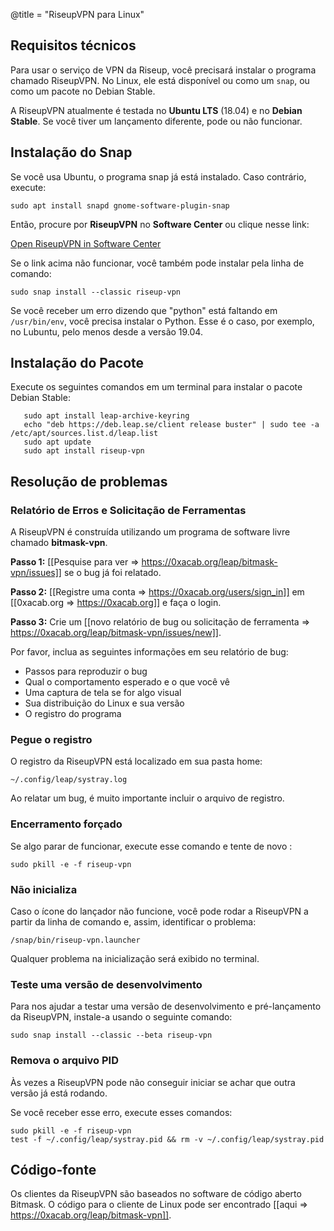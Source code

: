 @title = "RiseupVPN para Linux"

## Requisitos técnicos

Para usar o serviço de VPN da Riseup, você precisará instalar o programa chamado RiseupVPN. No Linux, ele está disponível ou como um `snap`, ou como um pacote no Debian Stable.

A RiseupVPN atualmente é testada no **Ubuntu LTS** (18.04) e no **Debian Stable**. Se você tiver um lançamento diferente, pode ou não funcionar.

## Instalação do Snap

Se você usa Ubuntu, o programa snap já está instalado. Caso contrário, execute:

```
sudo apt install snapd gnome-software-plugin-snap
```

Então, procure por **RiseupVPN** no **Software Center** ou clique nesse link:

<a class="btn btn-default btn-lg" href="snap://riseup-vpn">
  <i class="fa fa-reply-all"></i>
  Open RiseupVPN in Software Center
</a>

Se o link acima não funcionar, você também pode instalar pela linha de comando:

```
sudo snap install --classic riseup-vpn
```
Se você receber um erro dizendo que "python" está faltando em `/usr/bin/env`, você precisa instalar o Python. Esse é o caso, por exemplo, no Lubuntu, pelo menos desde a versão 19.04.

## Instalação do Pacote

Execute os seguintes comandos em um terminal para instalar o pacote Debian Stable:

       sudo apt install leap-archive-keyring
       echo "deb https://deb.leap.se/client release buster" | sudo tee -a /etc/apt/sources.list.d/leap.list
       sudo apt update
       sudo apt install riseup-vpn

## Resolução de problemas

### Relatório de Erros e Solicitação de Ferramentas

A RiseupVPN é construída utilizando um programa de software livre chamado <b>bitmask-vpn</b>.

**Passo 1:** [[Pesquise para ver => https://0xacab.org/leap/bitmask-vpn/issues]] se o bug já foi relatado.

**Passo 2:** [[Registre uma conta => https://0xacab.org/users/sign_in]] em [[0xacab.org => https://0xacab.org]] e faça o login.

**Passo 3:** Crie um [[novo relatório de bug ou solicitação de ferramenta => https://0xacab.org/leap/bitmask-vpn/issues/new]].

Por favor, inclua as seguintes informações em seu relatório de bug:

* Passos para reproduzir o bug
* Qual o comportamento esperado e o que você vê
* Uma captura de tela se for algo visual
* Sua distribuição do Linux e sua versão
* O registro do programa

### Pegue o registro

O registro da RiseupVPN está localizado em sua pasta home:

```
~/.config/leap/systray.log
```

Ao relatar um bug, é muito importante incluir o arquivo de registro.

### Encerramento forçado

Se algo parar de funcionar, execute esse comando e tente de novo    :

```
sudo pkill -e -f riseup-vpn
```

### Não inicializa

Caso o ícone do lançador não funcione, você pode rodar a RiseupVPN a partir da linha de comando e, assim, identificar o problema:

```
/snap/bin/riseup-vpn.launcher
```

Qualquer problema na inicialização será exibido no terminal.

### Teste uma versão de desenvolvimento

Para nos ajudar a testar uma versão de desenvolvimento e pré-lançamento da RiseupVPN, instale-a usando o seguinte comando:

```
sudo snap install --classic --beta riseup-vpn
```

### Remova o arquivo PID

Às vezes a RiseupVPN pode não conseguir iniciar se achar que outra versão já está rodando.

Se você receber esse erro, execute esses comandos:

```
sudo pkill -e -f riseup-vpn
test -f ~/.config/leap/systray.pid && rm -v ~/.config/leap/systray.pid
```

## Código-fonte
Os clientes da RiseupVPN são baseados no software de código aberto Bitmask. O código para o cliente de Linux pode ser encontrado [[aqui => https://0xacab.org/leap/bitmask-vpn]].
